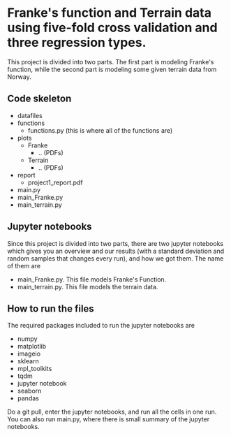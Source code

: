 # Franke's function and Terrain data using five-fold cross validation and three regression types. 
This project is divided into two parts. The first part is modeling Franke's function, while the second part is modeling some given terrain data from Norway. 

## Code skeleton
- datafiles 
- functions
  - functions.py (this is where all of the functions are)
- plots
  - Franke
    - .. (PDFs) 
  - Terrain
    - .. (PDFs)
- report
  - project1_report.pdf
- main.py 
- main_Franke.py
- main_terrain.py

## Jupyter notebooks
Since this project is divided into two parts, there are two jupyter notebooks which gives you an overview and our results (with a standard deviation and random samples that changes every run), and how we got them. The name of them are 
- main_Franke.py. This file models Franke's Function.
- main_terrain.py. This file models the terrain data.


## How to run the files 
The required packages included to run the jupyter notebooks are 
- numpy
- matplotlib
- imageio
- sklearn
- mpl_toolkits
- tqdm
- jupyter notebook
- seaborn
- pandas

Do a git pull, enter the jupyter notebooks, and run all the cells in one run. You can also run main.py, where there is small summary of the jupyter notebooks. 

